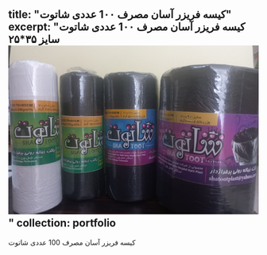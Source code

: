 title: "کیسه فریزر آسان مصرف 1۰۰ عددی شاتوت"
excerpt: "کیسه فریزر آسان مصرف 1۰۰ عددی شاتوت سایز ۳۵*۲۵<br/><img src='/images/P5.jpg'>"
collection: portfolio
---

کیسه فریزر آسان مصرف 100 عددی شاتوت
